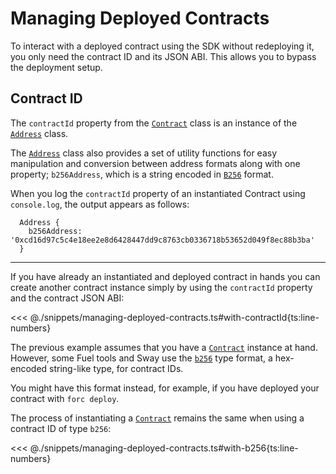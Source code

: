 # Managing Deployed Contracts

To interact with a deployed contract using the SDK without redeploying it, you only need the contract ID and its JSON ABI. This allows you to bypass the deployment setup.

## Contract ID

The `contractId` property from the [`Contract`](https://fuels-ts-docs-api.vercel.app/classes/_fuel_ts_program.Contract.html) class is an instance of the [`Address`](https://fuels-ts-docs-api.vercel.app/classes/_fuel_ts_address.Address.html) class.

The [`Address`](https://fuels-ts-docs-api.vercel.app/classes/_fuel_ts_address.Address.html) class also provides a set of utility functions for easy manipulation and conversion between address formats along with one property; `b256Address`, which is a string encoded in [`B256`](../types/bits256.md) format.

When you log the `contractId` property of an instantiated Contract using `console.log`, the output appears as follows:

```console
  Address {
    b256Address: '0xcd16d97c5c4e18ee2e8d6428447dd9c8763cb0336718b53652d049f8ec88b3ba'
  }
```

---

If you have already an instantiated and deployed contract in hands you can create another contract instance simply by using the `contractId` property and the contract JSON ABI:

<<< @./snippets/managing-deployed-contracts.ts#with-contractId{ts:line-numbers}

The previous example assumes that you have a [`Contract`](https://fuels-ts-docs-api.vercel.app/classes/_fuel_ts_program.Contract.html) instance at hand. However, some Fuel tools and Sway use the [`b256`](../types/bits256.md) type format, a hex-encoded string-like type, for contract IDs.

You might have this format instead, for example, if you have deployed your contract with `forc deploy`.

The process of instantiating a [`Contract`](https://fuels-ts-docs-api.vercel.app/classes/_fuel_ts_program.Contract.html) remains the same when using a contract ID of type `b256`:

<<< @./snippets/managing-deployed-contracts.ts#with-b256{ts:line-numbers}
